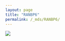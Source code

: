 ```yaml
---
layout: page
title: "RANBP6"
permalink: /_mds/RANBP6/
---
```


![](../../algns0/5HSAA088578_aln_report.png?raw=true)